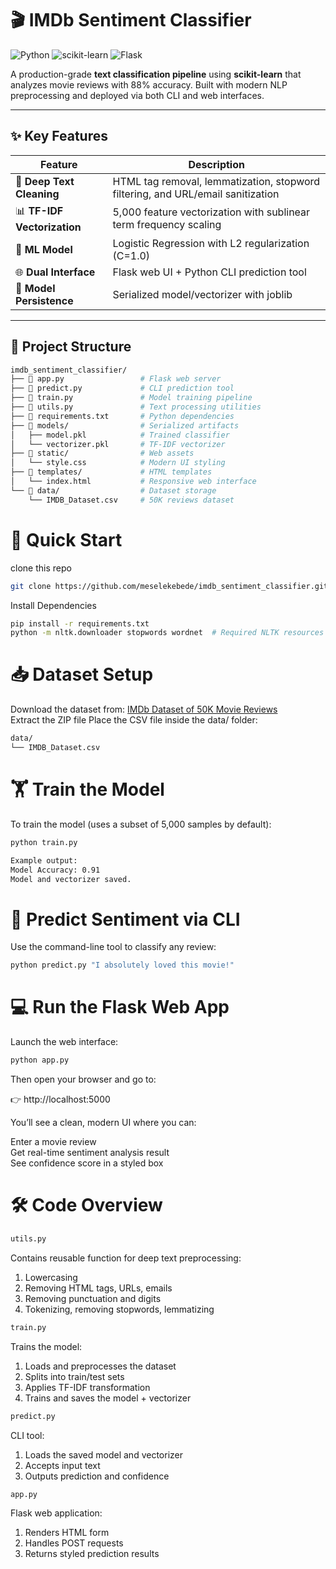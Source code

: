 # 🎬 IMDb Sentiment Classifier

![Python](https://img.shields.io/badge/python-3.8%2B-blue)
![scikit-learn](https://img.shields.io/badge/scikit--learn-%23F7931E.svg?logo=scikit-learn&logoColor=white)
![Flask](https://img.shields.io/badge/Flask-%23000.svg?logo=flask&logoColor=white)

A production-grade **text classification pipeline** using **scikit-learn** that analyzes movie reviews with 88% accuracy. Built with modern NLP preprocessing and deployed via both CLI and web interfaces.

---

## ✨ Key Features

| Feature | Description |
|---------|-------------|
| 🧹 **Deep Text Cleaning** | HTML tag removal, lemmatization, stopword filtering, and URL/email sanitization |
| 📊 **TF-IDF Vectorization** | 5,000 feature vectorization with sublinear term frequency scaling |
| 🤖 **ML Model** | Logistic Regression with L2 regularization (C=1.0) |
| 🌐 **Dual Interface** | Flask web UI + Python CLI prediction tool |
| 💾 **Model Persistence** | Serialized model/vectorizer with joblib |

---

## 📂 Project Structure

```bash
imdb_sentiment_classifier/
├── 📄 app.py                 # Flask web server
├── 📄 predict.py             # CLI prediction tool
├── 📄 train.py               # Model training pipeline
├── 📄 utils.py               # Text processing utilities
├── 📄 requirements.txt       # Python dependencies
├── 📂 models/                # Serialized artifacts
│   ├── model.pkl            # Trained classifier
│   └── vectorizer.pkl       # TF-IDF vectorizer
├── 📂 static/                # Web assets
│   └── style.css            # Modern UI styling
├── 📂 templates/             # HTML templates
│   └── index.html           # Responsive web interface
└── 📂 data/                  # Dataset storage
    └── IMDB_Dataset.csv     # 50K reviews dataset
```
# 🚀 Quick Start
clone this repo
```bash
git clone https://github.com/meselekebede/imdb_sentiment_classifier.git
```
Install Dependencies
```bash
pip install -r requirements.txt 
python -m nltk.downloader stopwords wordnet  # Required NLTK resources
```
# 📥 Dataset Setup
Download the dataset from:
[IMDb Dataset of 50K Movie Reviews](https://www.kaggle.com/datasets/lakshmi25npathi/imdb-dataset-of-50k-movie-reviews )\
Extract the ZIP file
Place the CSV file inside the data/ folder:
```bash
data/ 
└── IMDB_Dataset.csv
```
# 🏋️ Train the Model
To train the model (uses a subset of 5,000 samples by default):
```bash
python train.py
```
```bash
Example output: 
Model Accuracy: 0.91 
Model and vectorizer saved.
```
# 🔮 Predict Sentiment via CLI
Use the command-line tool to classify any review:
```bash
python predict.py "I absolutely loved this movie!"
```

# 💻 Run the Flask Web App

Launch the web interface: 
```bash
python app.py
```
Then open your browser and go to:

👉 http://localhost:5000

You’ll see a clean, modern UI where you can:

Enter a movie review \
Get real-time sentiment analysis result \
See confidence score in a styled box

# 🛠️ Code Overview
```bash
utils.py
```

Contains reusable function for deep text preprocessing:

1. Lowercasing 
2. Removing HTML tags, URLs, emails 
3. Removing punctuation and digits 
4. Tokenizing, removing stopwords, lemmatizing

```bash
train.py
```
Trains the model:

1. Loads and preprocesses the dataset 
2. Splits into train/test sets 
3. Applies TF-IDF transformation 
4. Trains and saves the model + vectorizer

```bash
predict.py
```
CLI tool:

1. Loads the saved model and vectorizer 
2. Accepts input text 
3. Outputs prediction and confidence

```bash
app.py
```

Flask web application:

1. Renders HTML form 
2. Handles POST requests 
3. Returns styled prediction results 
